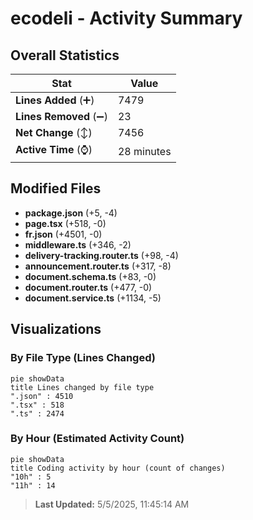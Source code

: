 # ecodeli - Activity Summary 

## Overall Statistics

| Stat                   | Value                                                             |
| ---------------------- | ----------------------------------------------------------------- |
| **Lines Added** (➕)   | 7479                                          |
| **Lines Removed** (➖) | 23                                        |
| **Net Change** (↕)    | 7456                |
| **Active Time** (⌚)   | 28 minutes |


## Modified Files
- **package.json** (+5, -4)
- **page.tsx** (+518, -0)
- **fr.json** (+4501, -0)
- **middleware.ts** (+346, -2)
- **delivery-tracking.router.ts** (+98, -4)
- **announcement.router.ts** (+317, -8)
- **document.schema.ts** (+83, -0)
- **document.router.ts** (+477, -0)
- **document.service.ts** (+1134, -5)

## Visualizations

### By File Type (Lines Changed)

```mermaid
pie showData
title Lines changed by file type
".json" : 4510
".tsx" : 518
".ts" : 2474
```

### By Hour (Estimated Activity Count)

```mermaid
pie showData
title Coding activity by hour (count of changes)
"10h" : 5
"11h" : 14
```


> **Last Updated:** 5/5/2025, 11:45:14 AM